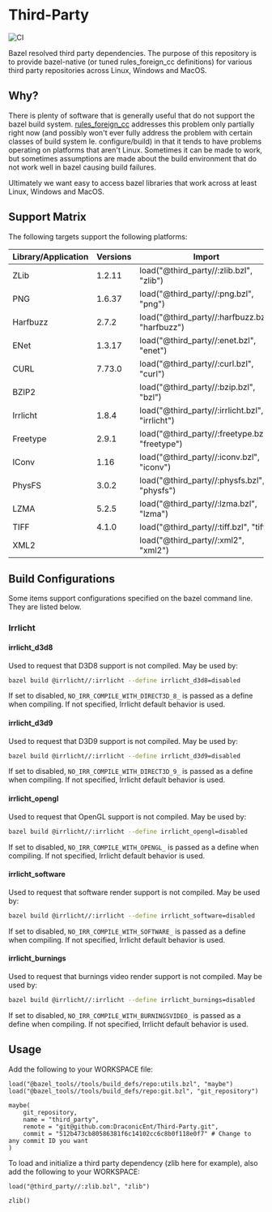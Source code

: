 # Third-Party

![CI](https://github.com/DraconicEnt/Third-Party/workflows/CI/badge.svg?branch=develop)

Bazel resolved third party dependencies.
The purpose of this repository is to provide bazel-native (or tuned rules_foreign_cc definitions) for various third party repositories across Linux, Windows and MacOS.

## Why?

There is plenty of software that is generally useful that do not support the bazel build system. [rules_foreign_cc](https://github.com/bazelbuild/rules_foreign_cc)
addresses this problem only partially right now (and possibly won't ever fully address the problem with certain classes of build system Ie. configure/build) in that
it tends to have problems operating on platforms that aren't Linux. Sometimes it can be made to work, but sometimes assumptions are made about the build environment
that do not work well in bazel causing build failures.

Ultimately we want easy to access bazel libraries that work across at least Linux, Windows and MacOS.

## Support Matrix

The following targets support the following platforms:

| Library/Application    |    Versions   | Import                                          | Target                |  Linux?  | Windows? |   OSX?   |
| ---------------------- | ------------- | ----------------------------------------------- | --------------------  | -------- | -------- | -------- |
|        ZLib            |    1.2.11     | load("@third_party//:zlib.bzl", "zlib")         | @zlib//:zlib          | &#10003; | &#10003; | &#10007; |
|        PNG             |    1.6.37     | load("@third_party//:png.bzl", "png")           | @png//:png            | &#10007; | &#10007; | &#10007; |
|        Harfbuzz        |    2.7.2      | load("@third_party//:harfbuzz.bzl", "harfbuzz") | @harfbuzz//:harfbuzz  | &#10003; | &#10003; | &#10003; |
|        ENet            |    1.3.17     | load("@third_party//:enet.bzl", "enet")         | @enet//:enet          | &#10003; | &#10003; | &#10003; |
|        CURL            |    7.73.0     | load("@third_party//:curl.bzl", "curl")         | @curl//:curl          | &#10003; | &#10003; | &#10007; |
|        BZIP2           |               | load("@third_party//:bzip.bzl", "bzl")          | @bzip//:bzip          | &#10003; | &#10007; | &#10007; |
|        Irrlicht        |    1.8.4      | load("@third_party//:irrlicht.bzl", "irrlicht") | @irrlicht//:irrlicht  | &#10003; | &#10003; | &#10007; |
|        Freetype        |    2.9.1      | load("@third_party//:freetype.bzl", "freetype") | @freetype//:freetype  | &#10003; | &#10003; | &#10007; |
|         IConv          |    1.16       | load("@third_party//:iconv.bzl", "iconv")       | @iconv//:iconv        | &#10003; | &#10003; | &#10003; |
|         PhysFS         |    3.0.2      | load("@third_party//:physfs.bzl", "physfs")     | @physfs//:physfs      | &#10003; | &#10003; | &#10007; |
|         LZMA           |    5.2.5      | load("@third_party//:lzma.bzl", "lzma")         | @lzma//:lzma          | &#10003; | &#10003; | &#10003; |
|         TIFF           |    4.1.0      | load("@third_party//:tiff.bzl", "tiff")         | @tiff//:tiff          | &#10003; | &#10003; | &#10007; |
|         XML2           |               | load("@third_party//:xml2", "xml2")             | @xml2//:xml2          | &#10003; | &#10003; | &#10007; |

## Build Configurations

Some items support configurations specified on the bazel command line. They are listed below.

### Irrlicht

#### irrlicht_d3d8

Used to request that D3D8 support is not compiled. May be used by:

```bash
bazel build @irrlicht//:irrlicht --define irrlicht_d3d8=disabled
```

If set to disabled, ```NO_IRR_COMPILE_WITH_DIRECT3D_8_``` is passed as a define when compiling. If not specified,
Irrlicht default behavior is used.

#### irrlicht_d3d9

Used to request that D3D9 support is not compiled. May be used by:

```bash
bazel build @irrlicht//:irrlicht --define irrlicht_d3d9=disabled
```

If set to disabled, ```NO_IRR_COMPILE_WITH_DIRECT3D_9_``` is passed as a define when compiling. If not specified,
Irrlicht default behavior is used.

#### irrlicht_opengl

Used to request that OpenGL support is not compiled. May be used by:

```bash
bazel build @irrlicht//:irrlicht --define irrlicht_opengl=disabled
```

If set to disabled, ```NO_IRR_COMPILE_WITH_OPENGL_``` is passed as a define when compiling. If not specified,
Irrlicht default behavior is used.

#### irrlicht_software

Used to request that software render support is not compiled. May be used by:

```bash
bazel build @irrlicht//:irrlicht --define irrlicht_software=disabled
```

If set to disabled, ```NO_IRR_COMPILE_WITH_SOFTWARE_``` is passed as a define when compiling. If not specified,
Irrlicht default behavior is used.

#### irrlicht_burnings

Used to request that burnings video render support is not compiled. May be used by:

```bash
bazel build @irrlicht//:irrlicht --define irrlicht_burnings=disabled
```

If set to disabled, ```NO_IRR_COMPILE_WITH_BURNINGSVIDEO_``` is passed as a define when compiling. If not specified,
Irrlicht default behavior is used.

## Usage

Add the following to your WORKSPACE file:

```starlark
load("@bazel_tools//tools/build_defs/repo:utils.bzl", "maybe")
load("@bazel_tools//tools/build_defs/repo:git.bzl", "git_repository")

maybe(
    git_repository,
    name = "third_party",
    remote = "git@github.com:DraconicEnt/Third-Party.git",
    commit = "512b473cb80586381f6c14102cc6c8b0f118e0f7" # Change to any commit ID you want
)
```

To load and initialize a third party dependency (zlib here for example), also add the following to your WORKSPACE:

```starlark
load("@third_party//:zlib.bzl", "zlib")

zlib()
```
